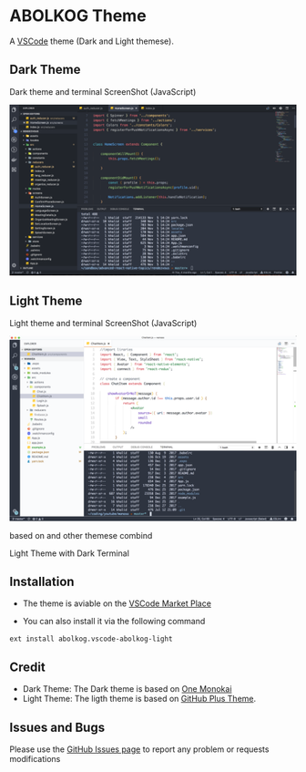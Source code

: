 # ABOLKOG Theme

A [VSCode](https://code.visualstudio.com/) theme (Dark and Light themese).


## Dark Theme
Dark theme and terminal ScreenShot (JavaScript)

![screenshot](./imgs/dark-screenShot.png)

## Light Theme
Light theme and terminal ScreenShot  (JavaScript)

![screenshot](./imgs/light-screenShot.png)

 based on  and other themese combind

Light Theme with Dark Terminal

## Installation
* The theme is aviable on the [VSCode Market Place](https://marketplace.visualstudio.com/items?itemName=abolkog.vscode-abolkog-light)

* You can also install it via the following command

```
ext install abolkog.vscode-abolkog-light
```



## Credit
* Dark Theme: The Dark theme is based on [One Monokai](https://github.com/azemoh/vscode-one-monokai)
* Light Theme: The ligth theme is based on [GitHub Plus Theme](https://github.com/thenikso/github-plus-theme).


## Issues and Bugs
Please use the [GitHub Issues page](https://github.com/abolkog/vscode-abolkog-light/issues) to report any problem or requests modifications
